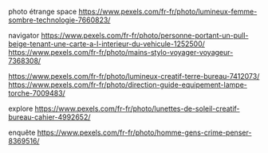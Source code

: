 
photo étrange 
space
https://www.pexels.com/fr-fr/photo/lumineux-femme-sombre-technologie-7660823/



navigator
https://www.pexels.com/fr-fr/photo/personne-portant-un-pull-beige-tenant-une-carte-a-l-interieur-du-vehicule-1252500/
https://www.pexels.com/fr-fr/photo/mains-stylo-voyager-voyageur-7368308/


https://www.pexels.com/fr-fr/photo/lumineux-creatif-terre-bureau-7412073/
https://www.pexels.com/fr-fr/photo/direction-guide-equipement-lampe-torche-7009483/

explore 
https://www.pexels.com/fr-fr/photo/lunettes-de-soleil-creatif-bureau-cahier-4992652/


enquête
https://www.pexels.com/fr-fr/photo/homme-gens-crime-penser-8369516/
